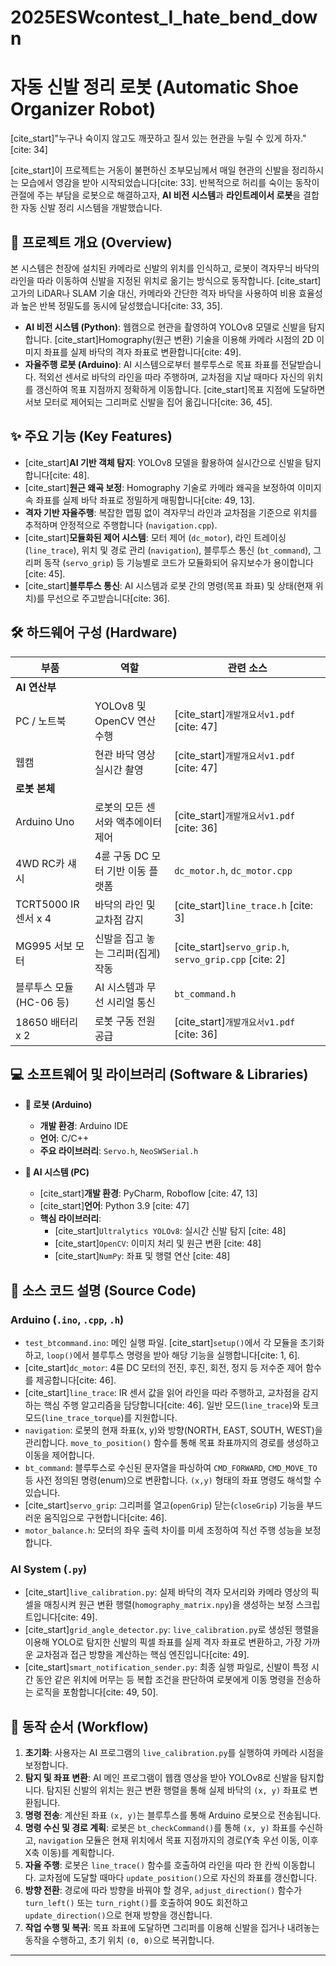 # 2025ESWcontest_I_hate_bend_down

# 자동 신발 정리 로봇 (Automatic Shoe Organizer Robot)

[cite_start]"누구나 숙이지 않고도 깨끗하고 질서 있는 현관을 누릴 수 있게 하자." [cite: 34]

[cite_start]이 프로젝트는 거동이 불편하신 조부모님께서 매일 현관의 신발을 정리하시는 모습에서 영감을 받아 시작되었습니다[cite: 33]. 반복적으로 허리를 숙이는 동작이 관절에 주는 부담을 로봇으로 해결하고자, **AI 비전 시스템**과 **라인트레이서 로봇**을 결합한 자동 신발 정리 시스템을 개발했습니다.


## 📝 프로젝트 개요 (Overview)

본 시스템은 천장에 설치된 카메라로 신발의 위치를 인식하고, 로봇이 격자무늬 바닥의 라인을 따라 이동하여 신발을 지정된 위치로 옮기는 방식으로 동작합니다. [cite_start]고가의 LiDAR나 SLAM 기술 대신, 카메라와 간단한 격자 바닥을 사용하여 비용 효율성과 높은 반복 정밀도를 동시에 달성했습니다[cite: 33, 35].

* **AI 비전 시스템 (Python)**: 웹캠으로 현관을 촬영하여 YOLOv8 모델로 신발을 탐지합니다. [cite_start]Homography(원근 변환) 기술을 이용해 카메라 시점의 2D 이미지 좌표를 실제 바닥의 격자 좌표로 변환합니다[cite: 49].
* **자율주행 로봇 (Arduino)**: AI 시스템으로부터 블루투스로 목표 좌표를 전달받습니다. 적외선 센서로 바닥의 라인을 따라 주행하며, 교차점을 지날 때마다 자신의 위치를 갱신하여 목표 지점까지 정확하게 이동합니다. [cite_start]목표 지점에 도달하면 서보 모터로 제어되는 그리퍼로 신발을 집어 옮깁니다[cite: 36, 45].

## ✨ 주요 기능 (Key Features)

* [cite_start]**AI 기반 객체 탐지**: YOLOv8 모델을 활용하여 실시간으로 신발을 탐지합니다[cite: 48].
* [cite_start]**원근 왜곡 보정**: Homography 기술로 카메라 왜곡을 보정하여 이미지 속 좌표를 실제 바닥 좌표로 정밀하게 매핑합니다[cite: 49, 13].
* **격자 기반 자율주행**: 복잡한 맵핑 없이 격자무늬 라인과 교차점을 기준으로 위치를 추적하며 안정적으로 주행합니다 (`navigation.cpp`).
* [cite_start]**모듈화된 제어 시스템**: 모터 제어 (`dc_motor`), 라인 트레이싱 (`line_trace`), 위치 및 경로 관리 (`navigation`), 블루투스 통신 (`bt_command`), 그리퍼 동작 (`servo_grip`) 등 기능별로 코드가 모듈화되어 유지보수가 용이합니다[cite: 45].
* [cite_start]**블루투스 통신**: AI 시스템과 로봇 간의 명령(목표 좌표) 및 상태(현재 위치)를 무선으로 주고받습니다[cite: 36].

## 🛠️ 하드웨어 구성 (Hardware)

| 부품                      | 역할                                       | 관련 소스                                 |
| ------------------------- | ------------------------------------------ | ----------------------------------------- |
| **AI 연산부** |                                            |                                           |
| PC / 노트북               | YOLOv8 및 OpenCV 연산 수행                 | [cite_start]`개발개요서v1.pdf` [cite: 47]               |
| 웹캠                      | 현관 바닥 영상 실시간 촬영                 | [cite_start]`개발개요서v1.pdf` [cite: 47]               |
| **로봇 본체** |                                            |                                           |
| Arduino Uno               | 로봇의 모든 센서와 액추에이터 제어         | [cite_start]`개발개요서v1.pdf` [cite: 36]               |
| 4WD RC카 섀시             | 4륜 구동 DC 모터 기반 이동 플랫폼          | `dc_motor.h`, `dc_motor.cpp`              |
| TCRT5000 IR 센서 x 4      | 바닥의 라인 및 교차점 감지                 | [cite_start]`line_trace.h` [cite: 3]                  |
| MG995 서보 모터           | 신발을 집고 놓는 그리퍼(집게) 작동         | [cite_start]`servo_grip.h`, `servo_grip.cpp` [cite: 2] |
| 블루투스 모듈 (HC-06 등)  | AI 시스템과 무선 시리얼 통신             | `bt_command.h`                            |
| 18650 배터리 x 2          | 로봇 구동 전원 공급                        | [cite_start]`개발개요서v1.pdf` [cite: 36]               |

## 💻 소프트웨어 및 라이브러리 (Software & Libraries)

* **🤖 로봇 (Arduino)**
    * **개발 환경**: Arduino IDE
    * **언어**: C/C++
    * **주요 라이브러리**: `Servo.h`, `NeoSWSerial.h`

* **🧠 AI 시스템 (PC)**
    * [cite_start]**개발 환경**: PyCharm, Roboflow [cite: 47, 13]
    * [cite_start]**언어**: Python 3.9 [cite: 47]
    * **핵심 라이브러리**:
        * [cite_start]`Ultralytics YOLOv8`: 실시간 신발 탐지 [cite: 48]
        * [cite_start]`OpenCV`: 이미지 처리 및 원근 변환 [cite: 48]
        * [cite_start]`NumPy`: 좌표 및 행렬 연산 [cite: 48]

## 📂 소스 코드 설명 (Source Code)

### Arduino (`.ino`, `.cpp`, `.h`)

* `test_btcommand.ino`: 메인 실행 파일. [cite_start]`setup()`에서 각 모듈을 초기화하고, `loop()`에서 블루투스 명령을 받아 해당 기능을 실행합니다[cite: 1, 6].
* [cite_start]`dc_motor`: 4륜 DC 모터의 전진, 후진, 회전, 정지 등 저수준 제어 함수를 제공합니다[cite: 46].
* [cite_start]`line_trace`: IR 센서 값을 읽어 라인을 따라 주행하고, 교차점을 감지하는 핵심 주행 알고리즘을 담당합니다[cite: 46]. 일반 모드(`line_trace`)와 토크 모드(`line_trace_torque`)를 지원합니다.
* `navigation`: 로봇의 현재 좌표(x, y)와 방향(NORTH, EAST, SOUTH, WEST)을 관리합니다. `move_to_position()` 함수를 통해 목표 좌표까지의 경로를 생성하고 이동을 제어합니다.
* `bt_command`: 블루투스로 수신된 문자열을 파싱하여 `CMD_FORWARD`, `CMD_MOVE_TO` 등 사전 정의된 명령(enum)으로 변환합니다. `(x,y)` 형태의 좌표 명령도 해석할 수 있습니다.
* [cite_start]`servo_grip`: 그리퍼를 열고(`openGrip`) 닫는(`closeGrip`) 기능을 부드러운 움직임으로 구현합니다[cite: 46].
* `motor_balance.h`: 모터의 좌우 출력 차이를 미세 조정하여 직선 주행 성능을 보정합니다.

### AI System (`.py`)

* [cite_start]`live_calibration.py`: 실제 바닥의 격자 모서리와 카메라 영상의 픽셀을 매칭시켜 원근 변환 행렬(`homography_matrix.npy`)을 생성하는 보정 스크립트입니다[cite: 49].
* [cite_start]`grid_angle_detector.py`: `live_calibration.py`로 생성된 행렬을 이용해 YOLO로 탐지한 신발의 픽셀 좌표를 실제 격자 좌표로 변환하고, 가장 가까운 교차점과 접근 방향을 계산하는 핵심 엔진입니다[cite: 49].
* [cite_start]`smart_notification_sender.py`: 최종 실행 파일로, 신발이 특정 시간 동안 같은 위치에 머무는 등 복합 조건을 판단하여 로봇에게 이동 명령을 전송하는 로직을 포함합니다[cite: 49, 50].

## 🚀 동작 순서 (Workflow)

1.  **초기화**: 사용자는 AI 프로그램의 `live_calibration.py`를 실행하여 카메라 시점을 보정합니다.
2.  **탐지 및 좌표 변환**: AI 메인 프로그램이 웹캠 영상을 받아 YOLOv8로 신발을 탐지합니다. 탐지된 신발의 위치는 원근 변환 행렬을 통해 실제 바닥의 `(x, y)` 좌표로 변환됩니다.
3.  **명령 전송**: 계산된 좌표 `(x, y)`는 블루투스를 통해 Arduino 로봇으로 전송됩니다.
4.  **명령 수신 및 경로 계획**: 로봇은 `bt_checkCommand()`를 통해 `(x, y)` 좌표를 수신하고, `navigation` 모듈은 현재 위치에서 목표 지점까지의 경로(Y축 우선 이동, 이후 X축 이동)를 계획합니다.
5.  **자율 주행**: 로봇은 `line_trace()` 함수를 호출하여 라인을 따라 한 칸씩 이동합니다. 교차점에 도달할 때마다 `update_position()`으로 자신의 좌표를 갱신합니다.
6.  **방향 전환**: 경로에 따라 방향을 바꿔야 할 경우, `adjust_direction()` 함수가 `turn_left()` 또는 `turn_right()`를 호출하여 90도 회전하고 `update_direction()`으로 현재 방향을 갱신합니다.
7.  **작업 수행 및 복귀**: 목표 좌표에 도달하면 그리퍼를 이용해 신발을 집거나 내려놓는 동작을 수행하고, 초기 위치 `(0, 0)`으로 복귀합니다.

---
